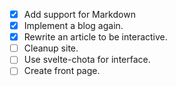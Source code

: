 * [x] Add support for Markdown
* [x] Implement a blog again.
* [x] Rewrite an article to be interactive.
* [ ] Cleanup site.
* [ ] Use svelte-chota for interface.
* [ ] Create front page.
